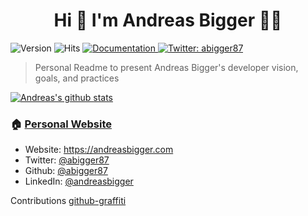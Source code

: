 <h1 align="center">Hi 👋 I'm Andreas Bigger 👨‍💻</h1>
<span align="center">
  <img alt="Version" src="https://img.shields.io/badge/version-1.0.0-blue.svg?cacheSeconds=2592000" />
  <img src="https://hitcounter.pythonanywhere.com/count/tag.svg?url=https%3A%2F%2Fgithub.com%2Fabigger87" alt="Hits">
  <a href="https://readme.andreasbigger.com" target="_blank">
    <img alt="Documentation" src="https://img.shields.io/badge/documentation-yes-brightgreen.svg" />
  </a>
  <a href="https://twitter.com/abigger87" target="_blank">
    <img alt="Twitter: abigger87" src="https://img.shields.io/twitter/follow/abigger87.svg?style=social" />
  </a>
</span>


> Personal Readme to present Andreas Bigger's developer vision, goals, and practices

[![Andreas's github stats](https://github-readme-stats.vercel.app/api?username=abigger87)](https://github.com/abigger87)

### 🏠 [Personal Website](https://andreasbigger.com)

* Website: https://andreasbigger.com
* Twitter: [@abigger87](https://twitter.com/abigger87)
* Github: [@abigger87](https://github.com/abigger87)
* LinkedIn: [@andreasbigger](https://linkedin.com/in/andreasbigger)

Contributions [github-graffiti](https://github.com/mavrk/github-graffiti)
